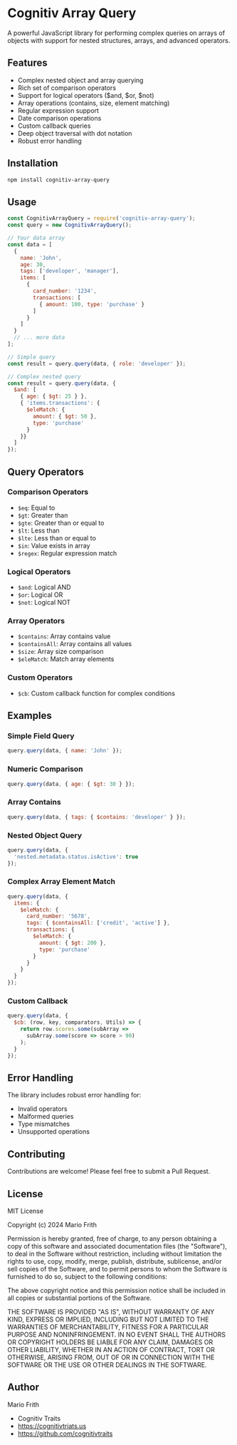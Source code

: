 # Cognitiv Array Query

A powerful JavaScript library for performing complex queries on arrays of objects with support for nested structures, arrays, and advanced operators.

## Features

- Complex nested object and array querying
- Rich set of comparison operators
- Support for logical operators ($and, $or, $not)
- Array operations (contains, size, element matching)
- Regular expression support
- Date comparison operations
- Custom callback queries
- Deep object traversal with dot notation
- Robust error handling

## Installation

```bash
npm install cognitiv-array-query
```

## Usage

```javascript
const CognitivArrayQuery = require('cognitiv-array-query');
const query = new CognitivArrayQuery();

// Your data array
const data = [
  {
    name: 'John',
    age: 30,
    tags: ['developer', 'manager'],
    items: [
      {
        card_number: '1234',
        transactions: [
          { amount: 100, type: 'purchase' }
        ]
      }
    ]
  }
  // ... more data
];

// Simple query
const result = query.query(data, { role: 'developer' });

// Complex nested query
const result = query.query(data, {
  $and: [
    { age: { $gt: 25 } },
    { 'items.transactions': {
      $eleMatch: {
        amount: { $gt: 50 },
        type: 'purchase'
      }
    }}
  ]
});
```

## Query Operators

### Comparison Operators

- `$eq`: Equal to
- `$gt`: Greater than
- `$gte`: Greater than or equal to
- `$lt`: Less than
- `$lte`: Less than or equal to
- `$in`: Value exists in array
- `$regex`: Regular expression match

### Logical Operators

- `$and`: Logical AND
- `$or`: Logical OR
- `$not`: Logical NOT

### Array Operators

- `$contains`: Array contains value
- `$containsAll`: Array contains all values
- `$size`: Array size comparison
- `$eleMatch`: Match array elements

### Custom Operators

- `$cb`: Custom callback function for complex conditions

## Examples

### Simple Field Query
```javascript
query.query(data, { name: 'John' });
```

### Numeric Comparison
```javascript
query.query(data, { age: { $gt: 30 } });
```

### Array Contains
```javascript
query.query(data, { tags: { $contains: 'developer' } });
```

### Nested Object Query
```javascript
query.query(data, {
  'nested.metadata.status.isActive': true
});
```

### Complex Array Element Match
```javascript
query.query(data, {
  items: {
    $eleMatch: {
      card_number: '5678',
      tags: { $containsAll: ['credit', 'active'] },
      transactions: {
        $eleMatch: {
          amount: { $gt: 200 },
          type: 'purchase'
        }
      }
    }
  }
});
```

### Custom Callback
```javascript
query.query(data, {
  $cb: (row, key, comparators, Utils) => {
    return row.scores.some(subArray => 
      subArray.some(score => score > 90)
    );
  }
});
```

## Error Handling

The library includes robust error handling for:
- Invalid operators
- Malformed queries
- Type mismatches
- Unsupported operations

## Contributing

Contributions are welcome! Please feel free to submit a Pull Request.

## License

MIT License

Copyright (c) 2024 Mario Frith

Permission is hereby granted, free of charge, to any person obtaining a copy
of this software and associated documentation files (the "Software"), to deal
in the Software without restriction, including without limitation the rights
to use, copy, modify, merge, publish, distribute, sublicense, and/or sell
copies of the Software, and to permit persons to whom the Software is
furnished to do so, subject to the following conditions:

The above copyright notice and this permission notice shall be included in all
copies or substantial portions of the Software.

THE SOFTWARE IS PROVIDED "AS IS", WITHOUT WARRANTY OF ANY KIND, EXPRESS OR
IMPLIED, INCLUDING BUT NOT LIMITED TO THE WARRANTIES OF MERCHANTABILITY,
FITNESS FOR A PARTICULAR PURPOSE AND NONINFRINGEMENT. IN NO EVENT SHALL THE
AUTHORS OR COPYRIGHT HOLDERS BE LIABLE FOR ANY CLAIM, DAMAGES OR OTHER
LIABILITY, WHETHER IN AN ACTION OF CONTRACT, TORT OR OTHERWISE, ARISING FROM,
OUT OF OR IN CONNECTION WITH THE SOFTWARE OR THE USE OR OTHER DEALINGS IN THE
SOFTWARE.

## Author

Mario Frith
- Cognitiv Traits
- https://cognitivtriats.us
- https://github.com/cognitivtraits